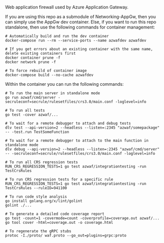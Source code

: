 Web application firewall used by Azure Application Gateway.

If you are using this repo as a submodule of Networking-AppGw, then you can
simply use the AppGw dev container. Else, if you want to run this repo
standalone, then use the following commands for container management:
```
# Automatically build and run the dev container
docker-compose run --rm --service-ports --name azwafdev azwafdev

# If you get errors about an existing container with the same name, delete existing containers first
docker container prune -f
docker network prune -f

# To force rebuild of container image
docker-compose build --no-cache azwafdev
```

Within the container you can run the following commands:
```
# To run the main server in standalone mode
go run azwaf/cmd/server -secruleconf=secrule/rulesetfiles/crs3.0/main.conf -loglevel=info

# To run all tests
go test -cover azwaf/...

# To wait for a remote debugger to attach and debug tests
dlv test --api-version=2 --headless --listen=:2345 "azwaf/somepackage" -- -test.run TestSomeFunction

# To wait for a remote debugger to attach to the main function in standalone mode
dlv debug --api-version=2 --headless --listen=:2345 "azwaf/cmd/server" -- -secruleconf=secrule/rulesetfiles/crs3.0/main.conf -loglevel=info

# To run all CRS regression tests
RUN_CRS_REGRESSION_TESTS=1 go test azwaf/integrationtesting -run TestCrsRules

# To run CRS regression tests for a specific rule
RUN_CRS_REGRESSION_TESTS=1 go test azwaf/integrationtesting -run TestCrsRules --ruleID=941100

# To run code style analysis
go install golang.org/x/lint/golint
golint ./...

# To generate a detailed code coverage report
go test -count=1 -covermode=count -coverprofile=coverage.out azwaf/...
go tool cover -html=coverage.out -o coverage.html

# To regenerate the gRPC stubs
protoc -I./proto/ waf.proto --go_out=plugins=grpc:proto
```
